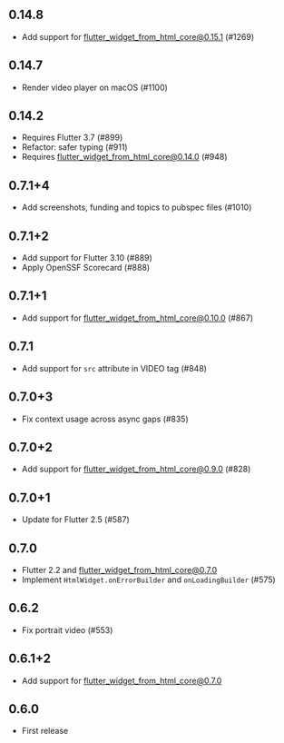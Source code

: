 ## 0.14.8

- Add support for flutter_widget_from_html_core@0.15.1 (#1269)

## 0.14.7

- Render video player on macOS (#1100)

## 0.14.2

- Requires Flutter 3.7 (#899)
- Refactor: safer typing (#911)
- Requires flutter_widget_from_html_core@0.14.0 (#948)

## 0.7.1+4

- Add screenshots, funding and topics to pubspec files (#1010)

## 0.7.1+2

- Add support for Flutter 3.10 (#889)
- Apply OpenSSF Scorecard (#888)

## 0.7.1+1

- Add support for flutter_widget_from_html_core@0.10.0 (#867)

## 0.7.1

- Add support for `src` attribute in VIDEO tag (#848)

## 0.7.0+3

- Fix context usage across async gaps (#835)

## 0.7.0+2

- Add support for flutter_widget_from_html_core@0.9.0 (#828)

## 0.7.0+1

- Update for Flutter 2.5 (#587)

## 0.7.0

- Flutter 2.2 and flutter_widget_from_html_core@0.7.0
- Implement `HtmlWidget.onErrorBuilder` and `onLoadingBuilder` (#575)

## 0.6.2

- Fix portrait video (#553)

## 0.6.1+2

- Add support for flutter_widget_from_html_core@0.7.0

## 0.6.0

- First release
